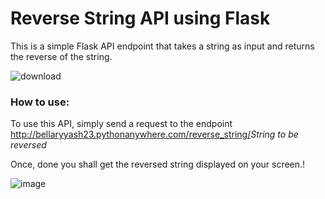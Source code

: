# Reverse String API using Flask 

This is a simple Flask API endpoint that takes a string as input and returns the reverse of the string.

![download](https://user-images.githubusercontent.com/88725274/232620426-30f4d391-d49e-4c87-bbb1-573b854d8ac1.png)

### How to use:

To use this API, simply send a request to the endpoint http://bellaryyash23.pythonanywhere.com/reverse_string/<i>String to be reversed</i>

Once, done you shall get the reversed string displayed on your screen.!

![image](https://user-images.githubusercontent.com/88725274/232620721-d88d7c9a-becd-409d-aa2f-1a6f219031c5.png)
